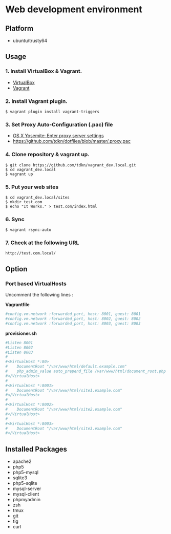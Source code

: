 # Web development environment

## Platform
- ubuntu/trusty64

## Usage

### 1. Install VirtualBox & Vagrant.

- [VirtualBox](https://www.virtualbox.org/wiki/Downloads)
- [Vagrant](https://www.vagrantup.com/downloads.html)

### 2. Install Vagrant plugin.

`$ vagrant plugin install vagrant-triggers`

### 3. Set Proxy Auto-Configuration (.pac) file

- [OS X Yosemite: Enter proxy server settings](https://support.apple.com/kb/PH18553?locale=ja_JP)
- https://github.com/tdkn/dotfiles/blob/master/.proxy.pac

### 4. Clone repository & vagrant up.

```
$ git clone https://github.com/tdkn/vagrant_dev.local.git
$ cd vagrant_dev.local
$ vagrant up
```

### 5. Put your web sites

```
$ cd vagrant_dev.local/sites
$ mkdir test.com
$ echo "It Works." > test.com/index.html
```

### 6. Sync

`$ vagrant rsync-auto`

### 7. Check at the following URL

`http://test.com.local/`

## Option

### Port based VirtualHosts

Uncomment the following lines :

**Vagrantfile**

```ruby
#config.vm.network :forwarded_port, host: 8001, guest: 8001
#config.vm.network :forwarded_port, host: 8002, guest: 8002
#config.vm.network :forwarded_port, host: 8003, guest: 8003
```

**provisioner<i></i>.sh**

```apache
#Listen 8001
#Listen 8002
#Listen 8003
#
#<VirtualHost *:80>
#    DocumentRoot "/var/www/html/default.example.com"
#    php_admin_value auto_prepend_file /var/www/html/document_root.php
#</VirtualHost>
#
#<VirtualHost *:8001>
#    DocumentRoot "/var/www/html/site1.example.com"
#</VirtualHost>
#
#<VirtualHost *:8002>
#    DocumentRoot "/var/www/html/site2.example.com"
#</VirtualHost>
#
#<VirtualHost *:8003>
#    DocumentRoot "/var/www/html/site3.example.com"
#</VirtualHost>
```

## Installed Packages
- apache2
- php5
- php5-mysql
- sqlite3
- php5-sqlite
- mysql-server
- mysql-client
- phpmyadmin
- zsh
- tmux
- git
- tig
- curl
